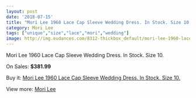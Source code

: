 ```yaml
---
layout: post
date: '2018-07-15'
title: "Mori Lee 1960 Lace Cap Sleeve Wedding Dress. In Stock. Size 10."
category: Mori Lee
tags: ["unique","size","lace","mori","wedding"]
image: http://img.eudances.com/8312-thickbox_default/mori-lee-1960-lace-cap-sleeve-wedding-dress-in-stock-size-10.jpg
---
```

Mori Lee 1960 Lace Cap Sleeve Wedding Dress. In Stock. Size 10.

On Sales: **$381.99**
<a href="https://www.eudances.com/en/mori-lee/2860-mori-lee-1960-lace-cap-sleeve-wedding-dress-in-stock-size-10.html"><amp-img layout="responsive" width="600" height="600" src="//img.eudances.com/8312-thickbox_default/mori-lee-1960-lace-cap-sleeve-wedding-dress-in-stock-size-10.jpg" alt="Mori Lee 1960 Lace Cap Sleeve Wedding Dress. In Stock. Size 10. 0" /></a>
<a href="https://www.eudances.com/en/mori-lee/2860-mori-lee-1960-lace-cap-sleeve-wedding-dress-in-stock-size-10.html"><amp-img layout="responsive" width="600" height="600" src="//img.eudances.com/8315-thickbox_default/mori-lee-1960-lace-cap-sleeve-wedding-dress-in-stock-size-10.jpg" alt="Mori Lee 1960 Lace Cap Sleeve Wedding Dress. In Stock. Size 10. 1" /></a>
<a href="https://www.eudances.com/en/mori-lee/2860-mori-lee-1960-lace-cap-sleeve-wedding-dress-in-stock-size-10.html"><amp-img layout="responsive" width="600" height="600" src="//img.eudances.com/8314-thickbox_default/mori-lee-1960-lace-cap-sleeve-wedding-dress-in-stock-size-10.jpg" alt="Mori Lee 1960 Lace Cap Sleeve Wedding Dress. In Stock. Size 10. 2" /></a>
<a href="https://www.eudances.com/en/mori-lee/2860-mori-lee-1960-lace-cap-sleeve-wedding-dress-in-stock-size-10.html"><amp-img layout="responsive" width="600" height="600" src="//img.eudances.com/8313-thickbox_default/mori-lee-1960-lace-cap-sleeve-wedding-dress-in-stock-size-10.jpg" alt="Mori Lee 1960 Lace Cap Sleeve Wedding Dress. In Stock. Size 10. 3" /></a>

Buy it: [Mori Lee 1960 Lace Cap Sleeve Wedding Dress. In Stock. Size 10.](https://www.eudances.com/en/mori-lee/2860-mori-lee-1960-lace-cap-sleeve-wedding-dress-in-stock-size-10.html "Mori Lee 1960 Lace Cap Sleeve Wedding Dress. In Stock. Size 10.")

View more: [Mori Lee](https://www.eudances.com/en/9-mori-lee "Mori Lee")